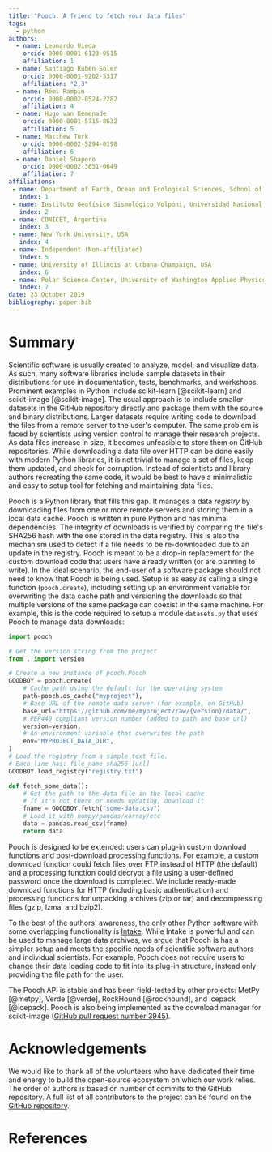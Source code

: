 ```yaml
---
title: "Pooch: A friend to fetch your data files"
tags:
  - python
authors:
  - name: Leonardo Uieda
    orcid: 0000-0001-6123-9515
    affiliation: 1
  - name: Santiago Rubén Soler
    orcid: 0000-0001-9202-5317
    affiliation: "2,3"
  - name: Rémi Rampin
    orcid: 0000-0002-0524-2282
    affiliation: 4
  - name: Hugo van Kemenade
    orcid: 0000-0001-5715-8632
    affiliation: 5
  - name: Matthew Turk
    orcid: 0000-0002-5294-0198
    affiliation: 6
  - name: Daniel Shapero
    orcid: 0000-0002-3651-0649
    affiliation: 7
affiliations:
 - name: Department of Earth, Ocean and Ecological Sciences, School of Environmental Sciences, University of Liverpool, UK
   index: 1
 - name: Instituto Geofísico Sismológico Volponi, Universidad Nacional de San Juan, Argentina
   index: 2
 - name: CONICET, Argentina
   index: 3
 - name: New York University, USA
   index: 4
 - name: Independent (Non-affiliated)
   index: 5
 - name: University of Illinois at Urbana-Champaign, USA
   index: 6
 - name: Polar Science Center, University of Washington Applied Physics Lab, USA
   index: 7
date: 23 October 2019
bibliography: paper.bib
---
```


# Summary

Scientific software is usually created to analyze, model, and visualize data.
As such, many software libraries include sample datasets in their distributions
for use in documentation, tests, benchmarks, and workshops.
Prominent examples in Python include scikit-learn [@scikit-learn] and
scikit-image [@scikit-image].
The usual approach is to include smaller datasets in the GitHub repository
directly and package them with the source and binary distributions.
Larger datasets require writing code to download the files from a remote server
to the user's computer.
The same problem is faced by scientists using version control to manage their
research projects.
As data files increase in size, it becomes unfeasible to store them on GitHub
repositories.
While downloading a data file over HTTP can be done easily with modern Python
libraries, it is not trivial to manage a set of files, keep them updated, and
check for corruption.
Instead of scientists and library authors recreating the same code, it would be
best to have a minimalistic and easy to setup tool for fetching and maintaining
data files.

Pooch is a Python library that fills this gap.
It manages a data *registry* by downloading files from one or more remote
servers and storing them in a local data cache.
Pooch is written in pure Python and has minimal dependencies.
The integrity of downloads is verified by comparing the file's SHA256 hash with
the one stored in the data registry.
This is also the mechanism used to detect if a file needs to be re-downloaded
due to an update in the registry.
Pooch is meant to be a drop-in replacement for the custom download code that
users have already written (or are planning to write).
In the ideal scenario, the end-user of a software package should not need to know that
Pooch is being used.
Setup is as easy as calling a single function (`pooch.create`), including
setting up an environment variable for overwriting the data cache path and
versioning the downloads so that multiple versions of the same package can
coexist in the same machine.
For example, this is the code required to setup a module
`datasets.py` that uses Pooch to manage data downloads:

```python
import pooch

# Get the version string from the project
from . import version

# Create a new instance of pooch.Pooch
GOODBOY = pooch.create(
    # Cache path using the default for the operating system
    path=pooch.os_cache("myproject"),
    # Base URL of the remote data server (for example, on GitHub)
    base_url="https://github.com/me/myproject/raw/{version}/data/",
    # PEP440 compliant version number (added to path and base_url)
    version=version,
    # An environment variable that overwrites the path
    env="MYPROJECT_DATA_DIR",
)
# Load the registry from a simple text file.
# Each line has: file_name sha256 [url]
GOODBOY.load_registry("registry.txt")

def fetch_some_data():
    # Get the path to the data file in the local cache
    # If it's not there or needs updating, download it
    fname = GOODBOY.fetch("some-data.csv")
    # Load it with numpy/pandas/xarray/etc
    data = pandas.read_csv(fname)
    return data
```

Pooch is designed to be extended: users can plug-in custom download functions
and post-download processing functions.
For example, a custom download function could fetch files over FTP instead of
HTTP (the default) and a processing function could decrypt a file using a
user-defined password once the download is completed.
We include ready-made download functions for HTTP (including basic
authentication) and processing functions for unpacking archives (zip or tar)
and decompressing files (gzip, lzma, and bzip2).

To the best of the authors' awareness, the only other Python software with some
overlapping functionality is [Intake](https://github.com/intake/intake).
While Intake is powerful and can be used to manage large data archives,
we argue that Pooch is has a simpler setup and meets the
specific needs of scientific software authors and individual scientists.
For example, Pooch does not require users to change their data loading code to
fit into its plug-in structure, instead only providing the file path for the
user.

The Pooch API is stable and has been field-tested by other projects:
MetPy [@metpy], Verde [@verde], RockHound [@rockhound], and icepack [@icepack].
Pooch is also being implemented as the download manager for scikit-image
([GitHub pull request number 3945](https://github.com/scikit-image/scikit-image/pull/3945)).


# Acknowledgements

We would like to thank all of the volunteers who have dedicated their time and
energy to build the open-source ecosystem on which our work relies.
The order of authors is based on number of commits to the GitHub repository.
A full list of all contributors to the project can be found on the
[GitHub repository](https://github.com/fatiando/pooch/graphs/contributors).


# References
